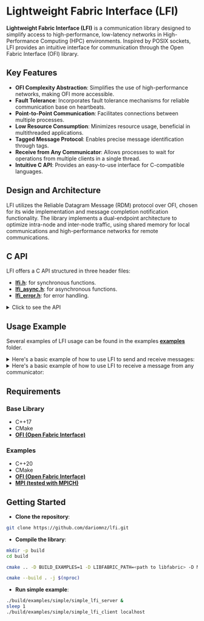 # Lightweight Fabric Interface (LFI)

**Lightweight Fabric Interface (LFI)** is a communication library designed to simplify access to high-performance, low-latency networks in High-Performance Computing (HPC) environments. Inspired by POSIX sockets, LFI provides an intuitive interface for communication through the Open Fabric Interface (OFI) library.

## Key Features

* **OFI Complexity Abstraction**: Simplifies the use of high-performance networks, making OFI more accessible.
* **Fault Tolerance**: Incorporates fault tolerance mechanisms for reliable communication base on heartbeats.
* **Point-to-Point Communication**: Facilitates connections between multiple processes.
* **Low Resource Consumption**: Minimizes resource usage, beneficial in multithreaded applications.
* **Tagged Message Protocol**: Enables precise message identification through tags.
* **Receive from Any Communicator**: Allows processes to wait for operations from multiple clients in a single thread.
* **Intuitive C API**: Provides an easy-to-use interface for C-compatible languages.

## Design and Architecture

LFI utilizes the Reliable Datagram Message (RDM) protocol over OFI, chosen for its wide implementation and message completion notification functionality. The library implements a dual-endpoint architecture to optimize intra-node and inter-node traffic, using shared memory for local communications and high-performance networks for remote communications.

## C API

LFI offers a C API structured in three header files: 
* **[lfi.h](include/lfi.h)**: for synchronous functions.
* **[lfi_async.h](include/lfi_async.h)**: for asynchronous functions.
* **[lfi_error.h](include/lfi_error.h)**: for error handling.

<details>
  <summary>Click to see the API</summary>

  For a more detailed explanation of the API, please refer to the corresponding header file.

  **[lfi.h](include/lfi.h)**
  ```c
  const char *lfi_strerror(int error);

  int lfi_server_create(const char *serv_addr, int *port);
  int lfi_server_accept(int id);
  int lfi_server_close(int id);

  int lfi_client_create(const char *serv_addr, int port);
  int lfi_client_close(int id);

  ssize_t lfi_send(int id, const void *data, size_t size);
  ssize_t lfi_tsend(int id, const void *data, size_t size, int tag);

  #define LFI_ANY_COMM_SHM  (0xFFFFFFFF - 1)
  #define LFI_ANY_COMM_PEER (0xFFFFFFFF - 2)

  ssize_t lfi_recv(int id, void *data, size_t size);
  ssize_t lfi_trecv(int id, void *data, size_t size, int tag);
  ```
  
  **[lfi_async.h](include/lfi_async.h)**
  ```c
  typedef struct lfi_request lfi_request;

  lfi_request *lfi_request_create(int id);
  void lfi_request_free(lfi_request *request);

  bool lfi_request_completed(lfi_request *request);
  ssize_t lfi_request_size(lfi_request *request);
  ssize_t lfi_request_source(lfi_request *request);
  ssize_t lfi_request_error(lfi_request *request);

  ssize_t lfi_send_async(lfi_request *request, const void *data, size_t size);
  ssize_t lfi_tsend_async(lfi_request *request, const void *data, size_t size, int tag);

  ssize_t lfi_recv_async(lfi_request *request, void *data, size_t size);
  ssize_t lfi_trecv_async(lfi_request *request, void *data, size_t size, int tag);

  ssize_t lfi_wait(lfi_request *request);
  ssize_t lfi_wait_any(lfi_request *requests[], size_t size);
  ssize_t lfi_wait_all(lfi_request *requests[], size_t size);

  ssize_t lfi_cancel(lfi_request *request);
  ```
  **[lfi_error.h](include/lfi_error.h)**
  ```c
  #define LFI_SUCCESS         0   // Success
  #define LFI_ERROR           1   // Error
  #define LFI_TIMEOUT         2   // Timeout
  #define LFI_CANCELED        3   // Canceled
  #define LFI_CANCELED_COMM   4   // Canceled COMM
  #define LFI_COMM_NOT_FOUND  5   // COMM not found
  #define LFI_PEEK_NO_MSG     6   // No msg encounter
  #define LFI_NOT_COMPLETED   7   // Request not completed
  #define LFI_NULL_REQUEST    8   // Request is NULL
  #define LFI_SEND_ANY_COMM   9   // Use of ANY_COMM in send
  #define LFI_LIBFABRIC_ERROR 10  // Internal libfabric error
  ```
  </details>

## Usage Example
  Several examples of LFI usage can be found in the examples **[examples](examples)** folder.

<details>
  <summary>Here's a basic example of how to use LFI to send and receive messages:</summary>

  ```c
  // Server (server.c)
  #include "lfi.h"

  int main(void) {
    char buffer[1024];
    char* hello = "Hello from server";
    int port = 8080, s_id, c_id;
    if ((s_id = lfi_server_create(NULL, &port)) < 0){
      exit(EXIT_FAILURE);
    }
    if ((c_id = lfi_server_accept(s_id)) < 0){
      exit(EXIT_FAILURE);
    }
    ssize_t s, r;
    r = lfi_recv(c_id, buffer, 1024);
    s = lfi_send(c_id, hello, strlen(hello));
    lfi_client_close(c_id);
    lfi_server_close(s_id);
  }
  ```
  ```c
  // Client (client.c)
  #include "lfi.h"

  int main(int argc, char *argv[]) {
    char buffer[1024];
    char* hello = "Hello from client";
    int c_id=lfi_client_create(argv[1], 8080);
    if (c_id < 0) {
      return -1;
    }
    ssize_t s, r;
    s = lfi_send(c_id, hello, strlen(hello));
    r = lfi_recv(c_id, buffer, 1024);
    lfi_client_close(c_id);
  }
  ```
</details>

<details>
  <summary>Here's a basic example of how to use LFI to receive a message from any communicator:</summary>

  ```c
  #include "lfi_async.h"

  // Create the requests
  lfi_request shm_req = lfi_request_create(LFI_ANY_COMM_SHM);
  lfi_request peer_req = lfi_request_create(LFI_ANY_COMM_PEER);

  // Post the recv buffers
  const size_t size1 = 100, size2 = 100;
  char buffer1[size1], buffer2[size2];
  lfi_recv_async(shm_req, buffer1, size1);
  lfi_recv_async(peer_req, buffer2, size2);

  // Wait for one to complete
  lfi_request *requests[2] = {shm_req, peer_req};
  int completed = lfi_wait_any(requests, 2);
  if (completed == 0) {
      lfi_request_source(shm_req);
  } else if (completed == 1) {
      lfi_request_source(peer_req);
  } else {
      // Error
  }

  // Free the requests
  lfi_request_free(shm_req);
  lfi_request_free(peer_req);
  ```
</details>


## Requirements

### Base Library

* C++17
* CMake
* **[OFI (Open Fabric Interface)](https://github.com/ofiwg/libfabric)**

### Examples

* C++20
* CMake
* **[OFI (Open Fabric Interface)](https://github.com/ofiwg/libfabric)**
* **[MPI (tested with MPICH)](https://github.com/pmodels/mpich)**

## Getting Started
* **Clone the repository**:
```bash
git clone https://github.com/dariomnz/lfi.git
```
* **Compile the library**:
```bash
mkdir -p build
cd build

cmake .. -D BUILD_EXAMPLES=1 -D LIBFABRIC_PATH=<path to libfabric> -D MPI_PATH=<path to mpich>

cmake --build . -j $(nproc)
```
* **Run simple example**:
```bash
./build/examples/simple/simple_lfi_server &
sleep 1
./build/examples/simple/simple_lfi_client localhost
```